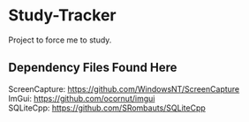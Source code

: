 # Study-Tracker

Project to force me to study.

## Dependency Files Found Here

ScreenCapture: https://github.com/WindowsNT/ScreenCapture  
ImGui: https://github.com/ocornut/imgui  
SQLiteCpp: https://github.com/SRombauts/SQLiteCpp  